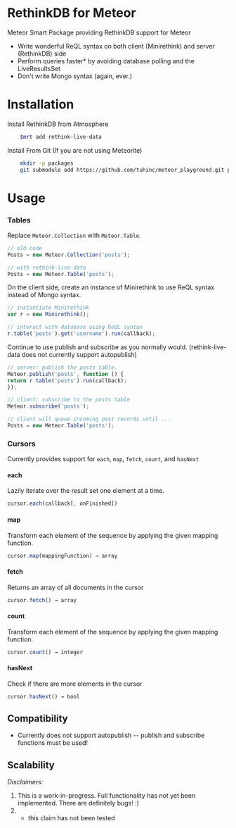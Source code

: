 # RethinkDB for Meteor 

Meteor Smart Package providing RethinkDB support for Meteor

* Write wonderful ReQL syntax on both client (Minirethink) and server (RethinkDB) side
* Perform queries faster* by avoiding database polling and the LiveResultsSet
* Don't write Mongo syntax (again, ever.)

# Installation

Install RethinkDB from Atmosphere
```bash 
    $mrt add rethink-live-data
````
Install From Git (If you are not using Meteorite)
```bash 
    mkdir -p packages
    git submodule add https://github.com/tuhinc/meteor_playground.git packages/rethink-live-data
````
# Usage

### Tables
Replace `Meteor.Collection` with `Meteor.Table`.
```js
// old code
Posts = new Meteor.Collection('posts');

// with rethink-live-data
Posts = new Meteor.Table('posts');
````
On the client side, create an instance of Minirethink to use ReQL syntax instead of Mongo syntax.
```js
// instantiate Minirethink
var r = new Minirethink();

// interact with database using ReQL syntax
r.table('posts').get('username').run(callback);
````` 
Continue to use publish and subscribe as you normally would. (rethink-live-data does not currently support autopublish)
```js
// server: publish the posts table.
Meteor.publish('posts', function () {
return r.table('posts').run(callback);
});

// client: subscribe to the posts table
Meteor.subscribe('posts');

// client will queue incoming post records until ...
Posts = new Meteor.Table('posts');
````   
### Cursors

Currently provides support for `each`, `map`, `fetch`, `count`, and `hasNext`

#### each
Lazily iterate over the result set one element at a time.
```js    
cursor.each(callback[, onFinished])
````    
#### map
Transform each element of the sequence by applying the given mapping function.
```js
cursor.map(mappingFunction) → array
````
#### fetch
Returns an array of all documents in the cursor
```js
cursor.fetch() → array    
````
#### count
Transform each element of the sequence by applying the given mapping function.
```js
cursor.count() → integer
````
#### hasNext
Check if there are more elements in the cursor
```js
cursor.hasNext() → bool
````

## Compatibility

* Currently does not support autopublish -- publish and subscribe functions must be used!

## Scalability

*Disclaimers:*

1. This is a work-in-progress. Full functionality has not yet been implemented. There are definitely bugs! :)
2. * this claim has not been tested
